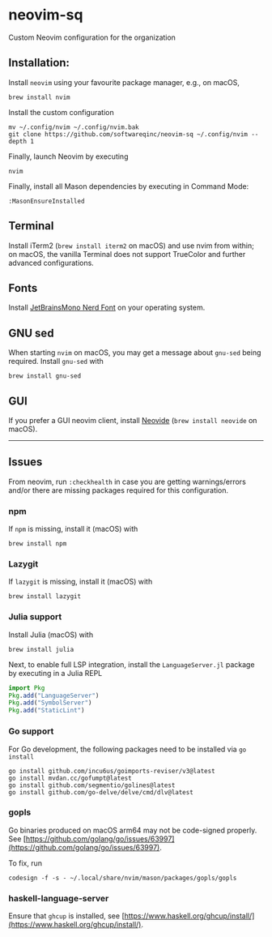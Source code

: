 # neovim-sq

Custom Neovim configuration for the organization

## Installation:

Install `neovim` using your favourite package manager, e.g., on macOS,

```shell
brew install nvim
```

Install the custom configuration

```shell
mv ~/.config/nvim ~/.config/nvim.bak
git clone https://github.com/softwareqinc/neovim-sq ~/.config/nvim --depth 1
```

Finally, launch Neovim by executing

```shell
nvim
```

Finally, install all Mason dependencies by executing in Command Mode:

```
:MasonEnsureInstalled
```

## Terminal

Install iTerm2 (`brew install iterm2` on macOS) and use nvim from within;
on macOS, the vanilla Terminal does not support TrueColor and further advanced
configurations.

## Fonts

Install [JetBrainsMono Nerd Font](https://www.nerdfonts.com/) on your operating
system.

## GNU sed

When starting `nvim` on macOS, you may get a message about `gnu-sed` being
required. Install `gnu-sed` with

```shell
brew install gnu-sed
```

## GUI

If you prefer a GUI neovim client, install [Neovide](https://neovide.dev/)
(`brew install neovide` on macOS).

---

## Issues

From neovim, run `:checkhealth` in case you are getting warnings/errors
and/or there are missing packages required for this configuration.

### npm

If `npm` is missing, install it (macOS) with

```shell
brew install npm
```

### Lazygit

If `lazygit` is missing, install it (macOS) with

```shell
brew install lazygit
```

### Julia support

Install Julia (macOS) with

```shell
brew install julia
```

Next, to enable full LSP integration, install the `LanguageServer.jl` package
by executing in a Julia REPL

```julia
import Pkg
Pkg.add("LanguageServer")
Pkg.add("SymbolServer")
Pkg.add("StaticLint")
```

### Go support

For Go development, the following packages need to be
installed via `go install`

```shell
go install github.com/incu6us/goimports-reviser/v3@latest
go install mvdan.cc/gofumpt@latest
go install github.com/segmentio/golines@latest
go install github.com/go-delve/delve/cmd/dlv@latest
```

### gopls

Go binaries produced on macOS arm64 may not be code-signed properly. See
[https://github.com/golang/go/issues/63997](https://github.com/golang/go/issues/63997).

To fix, run

```shell
codesign -f -s - ~/.local/share/nvim/mason/packages/gopls/gopls
```

### haskell-language-server

Ensure that `ghcup` is installed, see
[https://www.haskell.org/ghcup/install/](https://www.haskell.org/ghcup/install/).
